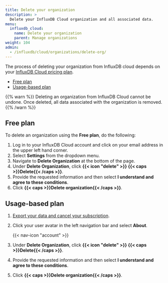 ```yaml
---
title: Delete your organization
description: >
  Delete your InfluxDB Cloud organization and all associated data.
menu:
  influxdb_cloud:
    name: Delete your organization
    parent: Manage organizations
weight: 104
admin:
  - /influxdb/cloud/organizations/delete-org/
---
```


The process of deleting your organization from InfluxDB cloud depends on your
[InfluxDB Cloud pricing plan](/influxdb/cloud/account-management/pricing-plans/).

- [Free plan](#free-plan)
- [Usage-based plan](#usage-based-plan)

{{% warn %}}
Deleting an organization from InfluxDB Cloud cannot be undone.
Once deleted, all data associated with the organization is removed.
{{% /warn %}}

## Free plan

To delete an organization using the **Free plan**, do the following:

1. Log in to your InfluxDB Cloud account and click on your email address in the upper left hand corner.  
2. Select **Settings** from the dropdown menu.
3. Navigate to **Delete Organization** at the bottom of the page.
4. Under **Delete Organization**, click **{{< icon "delete" >}} {{< caps >}}Delete{{< /caps >}}**.
5. Provide the requested information and then select **I understand and agree to these conditions**.
6. Click **{{< caps >}}Delete organization{{< /caps >}}**.

## Usage-based plan 

1. [Export your data and cancel your subscription](/influxdb/cloud/account-management/offboarding/).
2. Click your user avatar in the left navigation bar and select **About**.

    {{< nav-icon "account" >}}

3. Under **Delete Organization**, click **{{< icon "delete" >}} {{< caps >}}Delete{{< /caps >}}**.
4. Provide the requested information and then select **I understand and agree to these conditions**.
5. Click **{{< caps >}}Delete organization{{< /caps >}}**.
